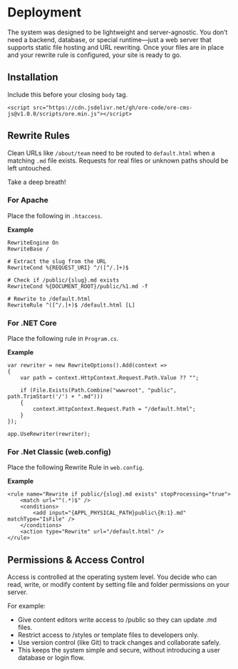 # Deployment

The system was designed to be lightweight and server-agnostic. You don’t need a backend, database, or special runtime—just a web server that supports static file hosting and URL rewriting. Once your files are in place and your rewrite rule is configured, your site is ready to go.

## Installation

Include this before your closing `body` tag.

	<script src="https://cdn.jsdelivr.net/gh/ore-code/ore-cms-js@v1.0.0/scripts/ore.min.js"></script>

## Rewrite Rules

Clean URLs like `/about/team` need to be routed to `default.html` when a matching `.md` file exists. Requests for real files or unknown paths should be left untouched.

Take a deep breath!

### For Apache

Place the following in `.htaccess`.

**Example**

	RewriteEngine On
	RewriteBase /

	# Extract the slug from the URL
	RewriteCond %{REQUEST_URI} ^/([^/.]+)$

	# Check if /public/{slug}.md exists
	RewriteCond %{DOCUMENT_ROOT}/public/%1.md -f

	# Rewrite to /default.html
	RewriteRule ^([^/.]+)$ /default.html [L]

### For .NET Core

Place the following rule in `Program.cs`.

**Example**

 	var rewriter = new RewriteOptions().Add(context =>
	{
		var path = context.HttpContext.Request.Path.Value ?? "";

		if (File.Exists(Path.Combine("wwwroot", "public", path.TrimStart('/') + ".md")))
		{
			context.HttpContext.Request.Path = "/default.html";
		}
	});
	
	app.UseRewriter(rewriter);

### For .Net Classic (web.config)

Place the following Rewrite Rule in `web.config`.

**Example**

	<rule name="Rewrite if public/{slug}.md exists" stopProcessing="true">
		<match url="^(.*)$" />
		<conditions>
			<add input="{APPL_PHYSICAL_PATH}public\{R:1}.md" matchType="IsFile" />
		</conditions>
		<action type="Rewrite" url="/default.html" />
	</rule>
 
## Permissions & Access Control

Access is controlled at the operating system level. You decide who can read, write, or modify content by setting file and folder permissions on your server.

For example:

- Give content editors write access to /public so they can update .md files.
- Restrict access to /styles or template files to developers only.
- Use version control (like Git) to track changes and collaborate safely.
- This keeps the system simple and secure, without introducing a user database or login flow.